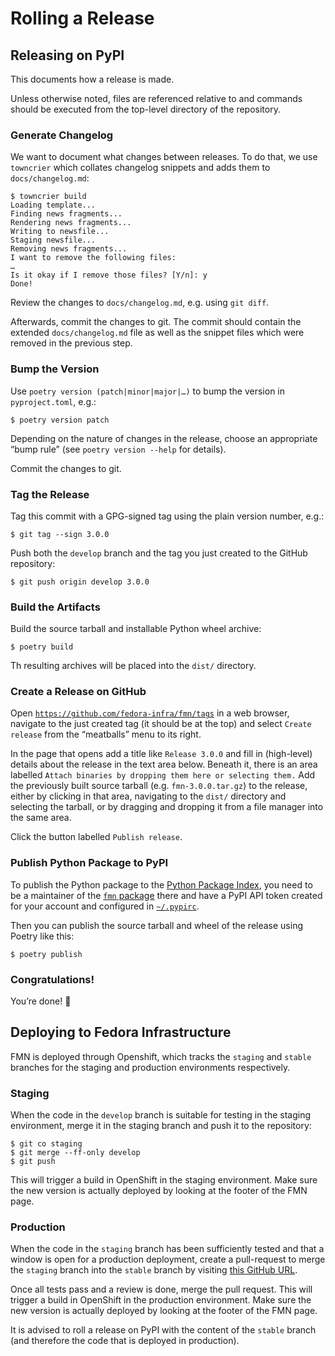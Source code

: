 <!--
SPDX-FileCopyrightText: Contributors to the Fedora Project

SPDX-License-Identifier: MIT
-->

# Rolling a Release

## Releasing on PyPI

This documents how a release is made.

Unless otherwise noted, files are referenced relative to and commands should be executed from the
top-level directory of the repository.

### Generate Changelog

We want to document what changes between releases. To do that, we use `towncrier` which collates
changelog snippets and adds them to `docs/changelog.md`:

```
$ towncrier build
Loading template...
Finding news fragments...
Rendering news fragments...
Writing to newsfile...
Staging newsfile...
Removing news fragments...
I want to remove the following files:
…
Is it okay if I remove those files? [Y/n]: y
Done!
```

Review the changes to `docs/changelog.md`, e.g. using `git diff`.

Afterwards, commit the changes to git. The commit should contain the extended `docs/changelog.md`
file as well as the snippet files which were removed in the previous step.

### Bump the Version

Use `poetry version (patch|minor|major|…)` to bump the version in `pyproject.toml`, e.g.:

```
$ poetry version patch
```

Depending on the nature of changes in the release, choose an appropriate “bump rule” (see `poetry
version --help` for details).

Commit the changes to git.

### Tag the Release

Tag this commit with a GPG-signed tag using the plain version number, e.g.:

```
$ git tag --sign 3.0.0
```

Push both the `develop` branch and the tag you just created to the GitHub repository:

```
$ git push origin develop 3.0.0
```

### Build the Artifacts

Build the source tarball and installable Python wheel archive:

```
$ poetry build
```

Th resulting archives will be placed into the `dist/` directory.

### Create a Release on GitHub

Open [`https://github.com/fedora-infra/fmn/tags`](https://github.com/fedora-infra/fmn/tags) in a web
browser, navigate to the just created tag (it should be at the top) and select `Create release` from
the “meatballs” menu to its right.

In the page that opens add a title like `Release 3.0.0` and fill in (high-level) details about the
release in the text area below. Beneath it, there is an area labelled `Attach binaries by dropping
them here or selecting them.` Add the previously built source tarball (e.g. `fmn-3.0.0.tar.gz`) to
the release, either by clicking in that area, navigating to the `dist/` directory and selecting the
tarball, or by dragging and dropping it from a file manager into the same area.

Click the button labelled `Publish release`.

### Publish Python Package to PyPI

To publish the Python package to the [Python Package Index](https://pypi.org), you need to be a
maintainer of the [`fmn` package](https://pypi.org/project/fmn/) there and have a PyPI API token
created for your account and configured in
[`~/.pypirc`](https://packaging.python.org/en/latest/specifications/pypirc/#using-a-pypi-token).

Then you can publish the source tarball and wheel of the release using Poetry like this:

```
$ poetry publish
```

### Congratulations!

You’re done! 🥳

## Deploying to Fedora Infrastructure

FMN is deployed through Openshift, which tracks the `staging` and `stable` branches for the staging
and production environments respectively.

### Staging

When the code in the `develop` branch is suitable for testing in the staging environment, merge it
in the staging branch and push it to the repository:

```
$ git co staging
$ git merge --ff-only develop
$ git push
```

This will trigger a build in OpenShift in the staging environment. Make sure the new version is
actually deployed by looking at the footer of the FMN page.

### Production

When the code in the `staging` branch has been sufficiently tested and that a window is open for a
production deployment, create a pull-request to merge the `staging` branch into the `stable` branch
by visiting [this GitHub URL](https://github.com/fedora-infra/fmn/pull/new/stable...staging).

Once all tests pass and a review is done, merge the pull request. This will trigger a build in
OpenShift in the production environment. Make sure the new version is actually deployed by looking
at the footer of the FMN page.

It is advised to roll a release on PyPI with the content of the `stable` branch (and therefore the
code that is deployed in production).

